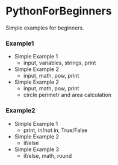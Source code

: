 # PythonForBeginners
Simple examples for beginners.

### Example1
- Simple Example 1
  - input, variables, strings, print
- Simple Example 2
  - input, math, pow, print
- Simple Example 2
  - input, math, pow, print
  - circle perimetr and area calculation

### Example2
- Simple Example 1
  - print, in/not in, True/False
- Simple Example 2
  - if/else
- Simple Example 3
  - if/else, math, round
